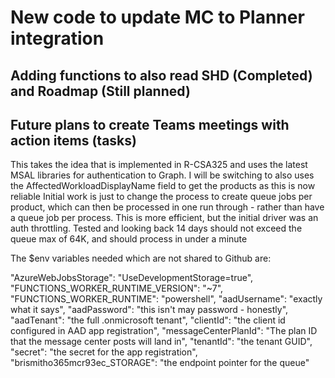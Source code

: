 # New code to update MC to Planner integration

## Adding functions to also read SHD (Completed) and Roadmap (Still planned)
## Future plans to create Teams meetings with action items (tasks)

This takes the idea that is implemented in R-CSA325 and uses the latest MSAL libraries for authentication to Graph.
I will be switching to also uses the AffectedWorkloadDisplayName field to get the products as this is now reliable
Initial work is just to change the process to create queue jobs per product, which can then be processed in one run through - rather than have a queue job per process.  This is more efficient, but the initial driver was an auth throttling.
Tested and looking back 14 days should not exceed the queue max of 64K, and should process in under a minute

The $env variables needed which are not shared to Github are:

"AzureWebJobsStorage": "UseDevelopmentStorage=true",
"FUNCTIONS_WORKER_RUNTIME_VERSION": "~7",
"FUNCTIONS_WORKER_RUNTIME": "powershell",
"aadUsername": "exactly what it says",
"aadPassword": "this isn't may password - honestly",
"aadTenant": "the full .onmicrosoft tenant",
"clientId": "the client id configured in AAD app registration",
"messageCenterPlanId": "The plan ID that the message center posts will land in",
"tenantId": "the tenant GUID",
"secret": "the secret for the app registration",
"brismitho365mcr93ec_STORAGE": "the endpoint pointer for the queue"